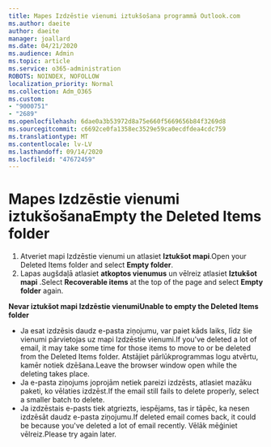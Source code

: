 ```yaml
---
title: Mapes Izdzēstie vienumi iztukšošana programmā Outlook.com
ms.author: daeite
author: daeite
manager: joallard
ms.date: 04/21/2020
ms.audience: Admin
ms.topic: article
ms.service: o365-administration
ROBOTS: NOINDEX, NOFOLLOW
localization_priority: Normal
ms.collection: Adm_O365
ms.custom:
- "9000751"
- "2689"
ms.openlocfilehash: 6dae0a3b53972d8a75e660f5669656b84f3269d8
ms.sourcegitcommit: c6692ce0fa1358ec3529e59ca0ecdfdea4cdc759
ms.translationtype: MT
ms.contentlocale: lv-LV
ms.lasthandoff: 09/14/2020
ms.locfileid: "47672459"
---
```

# <a name="empty-the-deleted-items-folder"></a><span data-ttu-id="443ab-102">Mapes Izdzēstie vienumi iztukšošana</span><span class="sxs-lookup"><span data-stu-id="443ab-102">Empty the Deleted Items folder</span></span>

1. <span data-ttu-id="443ab-103">Atveriet mapi Izdzēstie vienumi un atlasiet **Iztukšot mapi**.</span><span class="sxs-lookup"><span data-stu-id="443ab-103">Open your Deleted Items folder and select **Empty folder**.</span></span>
2. <span data-ttu-id="443ab-104">Lapas augšdaļā atlasiet **atkoptos vienumus** un vēlreiz atlasiet **Iztukšot mapi** .</span><span class="sxs-lookup"><span data-stu-id="443ab-104">Select **Recoverable items** at the top of the page and select **Empty folder** again.</span></span>

<span data-ttu-id="443ab-105">**Nevar iztukšot mapi Izdzēstie vienumi**</span><span class="sxs-lookup"><span data-stu-id="443ab-105">**Unable to empty the Deleted Items folder**</span></span>

- <span data-ttu-id="443ab-106">Ja esat izdzēsis daudz e-pasta ziņojumu, var paiet kāds laiks, līdz šie vienumi pārvietojas uz mapi Izdzēstie vienumi.</span><span class="sxs-lookup"><span data-stu-id="443ab-106">If you've deleted a lot of email, it may take some time for those items to move to or be deleted from the Deleted Items folder.</span></span> <span data-ttu-id="443ab-107">Atstājiet pārlūkprogrammas logu atvērtu, kamēr notiek dzēšana.</span><span class="sxs-lookup"><span data-stu-id="443ab-107">Leave the browser window open while the deleting takes place.</span></span>
- <span data-ttu-id="443ab-108">Ja e-pasta ziņojums joprojām netiek pareizi izdzēsts, atlasiet mazāku paketi, ko vēlaties izdzēst.</span><span class="sxs-lookup"><span data-stu-id="443ab-108">If the email still fails to delete properly, select a smaller batch to delete.</span></span>
- <span data-ttu-id="443ab-109">Ja izdzēstais e-pasts tiek atgriezts, iespējams, tas ir tāpēc, ka nesen izdzēsāt daudz e-pasta ziņojumu.</span><span class="sxs-lookup"><span data-stu-id="443ab-109">If deleted email comes back, it could be because you've deleted a lot of email recently.</span></span> <span data-ttu-id="443ab-110">Vēlāk mēģiniet vēlreiz.</span><span class="sxs-lookup"><span data-stu-id="443ab-110">Please try again later.</span></span>